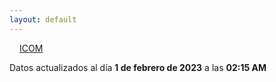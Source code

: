 ```yaml
---
layout: default
---
```

<a href="planes/ICOM/" style="padding: 1rem;">ICOM</a>
<p class_="text-center text-muted">Datos actualizados al día <b>1 de febrero de 2023</b> a las <b>02:15 AM</b></p>